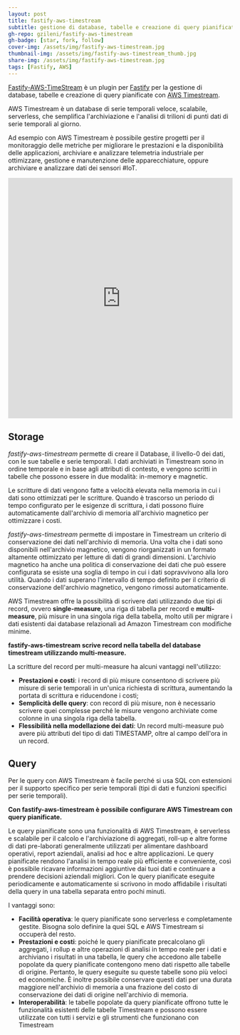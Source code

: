 ```yaml
---
layout: post
title: fastify-aws-timestream
subtitle: gestione di database, tabelle e creazione di query pianificate con AWS Timestream
gh-repo: gzileni/fastify-aws-timestream
gh-badge: [star, fork, follow]
cover-img: /assets/img/fastify-aws-timestream.jpg
thumbnail-img: /assets/img/fastify-aws-timestream_thumb.jpg
share-img: /assets/img/fastify-aws-timestream.jpg
tags: [Fastify, AWS]
---
```


[Fastify-AWS-TimeStream](https://github.com/gzileni/fastify-aws-timestream) è un plugin per [Fastify](https://www.fastify.io/) per la gestione di database, tabelle e creazione di query pianificate con [AWS Timestream](https://aws.amazon.com/it/timestream/).

AWS Timestream è un database di serie temporali veloce, scalabile, serverless, che semplifica l'archiviazione e l'analisi di trilioni di punti dati di serie temporali al giorno.

Ad esempio con AWS Timestream è possibile gestire progetti per il monitoraggio delle metriche per migliorare le prestazioni e la disponibilità delle applicazioni, archiviare e analizzare telemetria industriale per ottimizzare, gestione e manutenzione delle apparecchiature, oppure archiviare e analizzare dati dei sensori #IoT.

<iframe width="100%" height="540" src="https://www.youtube.com/embed/IsmhOkimHyI" title="YouTube video player" frameborder="0" allow="accelerometer; autoplay; clipboard-write; encrypted-media; gyroscope; picture-in-picture" allowfullscreen></iframe>

## Storage

*fastify-aws-timestream* permette di creare il Database, il livello-0 dei dati, con le sue tabelle e serie temporali. I dati archiviati in Timestream sono in ordine temporale e in base agli attributi di contesto, e vengono scritti in tabelle che possono essere in due modalità: in-memory e magnetic.

Le scritture di dati vengono fatte a velocità elevata nella memoria in cui i dati sono ottimizzati per le scritture. Quando è trascorso un periodo di tempo configurato per le esigenze di scrittura, i dati possono fluire automaticamente dall'archivio di memoria all'archivio magnetico per ottimizzare i costi.

*fastify-aws-timestream* permette di impostare in Timestream un criterio di conservazione dei dati nell'archivio di memoria. Una volta che i dati sono disponibili nell'archivio magnetico, vengono riorganizzati in un formato altamente ottimizzato per letture di dati di grandi dimensioni. L'archivio magnetico ha anche una politica di conservazione dei dati che può essere configurata se esiste una soglia di tempo in cui i dati sopravvivono alla loro utilità. Quando i dati superano l'intervallo di tempo definito per il criterio di conservazione dell'archivio magnetico, vengono rimossi automaticamente.

AWS Timestream offre la possibilità di scrivere dati utilizzando due tipi di record, ovvero **single-measure**, una riga di tabella per record e **multi-measure**, più misure in una singola riga della tabella, molto utili per migrare i dati esistenti dai database relazionali ad Amazon Timestream con modifiche minime.

**fastify-aws-timestream scrive record nella tabella del database timestream utilizzando multi-measure.**

La scritture del record per multi-measure ha alcuni vantaggi nell'utilizzo:

- **Prestazioni e costi**: i record di più misure consentono di scrivere più misure di serie temporali in un'unica richiesta di scrittura, aumentando la portata di scrittura e riducendone i costi;
- **Semplicità delle query**: con record di più misure, non è necessario scrivere quei complesse perché le misure vengono archiviate come colonne in una singola riga della tabella.
- **Flessibilità nella modellazione dei dati**: Un record multi-measure può avere più attributi del tipo di dati TIMESTAMP, oltre al campo dell'ora in un record.

## Query

Per le query con AWS Timestream è facile perché si usa SQL con estensioni per il supporto specifico per serie temporali (tipi di dati e funzioni specifici per serie temporali).

**Con fastify-aws-timestream è possibile configurare AWS Timestream con query pianificate.**

Le query pianificate sono una funzionalità di AWS Timestream, è serverless e scalabile per il calcolo e l'archiviazione di aggregati, roll-up e altre forme di dati pre-laborati generalmente utilizzati per alimentare dashboard operativi, report aziendali, analisi ad hoc e altre applicazioni. Le query pianificate rendono l'analisi in tempo reale più efficiente e conveniente, così è possibile ricavare informazioni aggiuntive dai tuoi dati e continuare a prendere decisioni aziendali migliori. Con le query pianificate eseguite periodicamente e automaticamente si scrivono in modo affidabile i risultati della query in una tabella separata entro pochi minuti.

I vantaggi sono:

- **Facilità operativa**: le query pianificate sono serverless e completamente gestite. Bisogna solo definire la quei SQL e AWS Timestream si occuperà del resto.
- **Prestazioni e costi**: poiché le query pianificate precalcolano gli aggregati, i rollup e altre operazioni di analisi in tempo reale per i dati e archiviano i risultati in una tabella, le query che accedono alle tabelle popolate da query pianificate contengono meno dati rispetto alle tabelle di origine. Pertanto, le query eseguite su queste tabelle sono più veloci ed economiche. È inoltre possibile conservare questi dati per una durata maggiore nell'archivio di memoria a una frazione del costo di conservazione dei dati di origine nell'archivio di memoria.
- **Interoperabilità**: le tabelle popolate da query pianificate offrono tutte le funzionalità esistenti delle tabelle Timestream e possono essere utilizzate con tutti i servizi e gli strumenti che funzionano con Timestream
